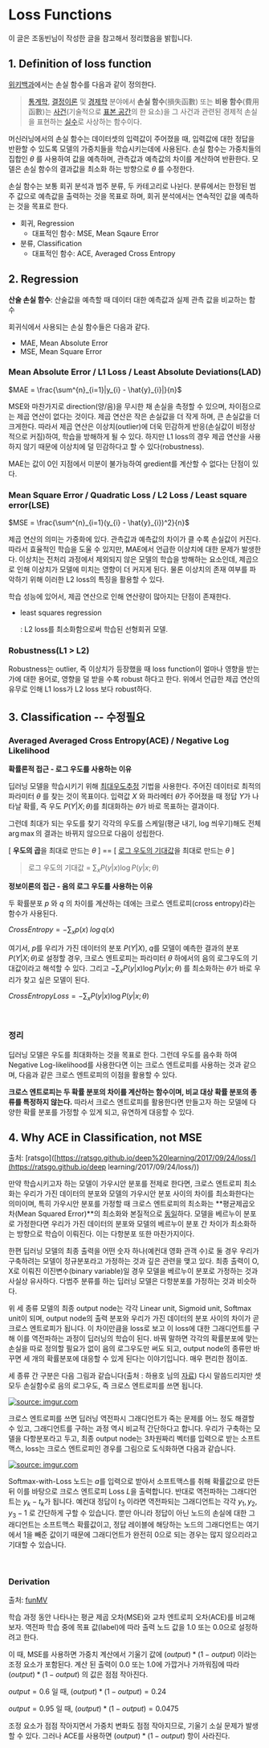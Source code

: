 # Loss Functions

이 글은 조동빈님이 작성한 글을 참고해서 정리했음을 밝힙니다.

## 1. Definition of loss function

[위키백과]([https://ko.wikipedia.org/wiki/%EC%86%90%EC%8B%A4_%ED%95%A8%EC%88%98](https://ko.wikipedia.org/wiki/손실_함수))에서는 손실 함수를 다음과 같이 정의한다.

> [통계학](https://ko.wikipedia.org/wiki/통계학), [결정이론](https://ko.wikipedia.org/wiki/결정이론) 및 [경제학](https://ko.wikipedia.org/wiki/경제학) 분야에서 **손실 함수**(損失函數) 또는 **비용 함수**(費用函數)는 [사건](https://ko.wikipedia.org/wiki/확률공간)(기술적으로 [표본 공간](https://ko.wikipedia.org/wiki/표본_공간)의 한 요소)을 그 사건과 관련된 경제적 손실을 표현하는 [실수](https://ko.wikipedia.org/wiki/실수)로 사상하는 함수이다.

머신러닝에서의 손실 함수는 데이터셋의 입력값이 주어졌을 때, 입력값에 대한 정답을 반환할 수 있도록 모델의 가중치들을 학습시키는데에 사용된다. 손실 함수는 가중치들의 집합인 $\theta$ 를 사용하여 값을 예측하며, 관측값과 예측값의 차이를 계산하여 반환한다. 모델은 손실 함수의 결과값을 최소화 하는 방향으로 $\theta$ 를 수정한다.

손실 함수는 보통 회귀 분석과 범주 분류, 두 카테고리로 나뉜다. 분류에서는 한정된 범주 값으로 예측값을 출력하는 것을 목표로 하며, 회귀 분석에서는 연속적인 값을 예측하는 것을 목표로 한다.

- 회귀, Regression
  - 대표적인 함수: MSE, Mean Sqaure Error
- 분류, Classification
  - 대표적인 함수: ACE, Averaged Cross Entropy

## 2. Regression

**산술 손실 함수**: 산술값을 예측할 때 데이터 대한 예측값과 실제 관측 값을 비교하는 함수

회귀식에서 사용되는 손실 함수들은 다음과 같다.

- MAE, Mean Absolute Error
- MSE, Mean Square Error



### Mean Absolute Error / L1 Loss / Least Absolute Deviations(LAD)

$MAE = \frac{\sum^{n}_{i=1}|y_{i} - \hat{y}_{i}|}{n}$

MSE와 마찬가지로 direction(양/음)을 무시한 채 손실을 측정할 수 있으며, 차이점으로는 제곱 연산이 없다는 것이다. 제곱 연산은 작은 손실값을 더 작게 하며, 큰 손실값을 더 크게한다. 따라서 제곱 연산은 이상치(outlier)에 더욱 민감하게 반응(손실값이 비정상적으로 커짐)하여, 학습을 방해하게 될 수 있다. 하지만 L1 loss의 경우 제곱 연산을 사용하지 않기 때문에 이상치에 덜 민감하다고 할 수 있다(robustness).

MAE는 값이 0인 지점에서 미분이 불가능하여 gredient를 계산할 수 없다는 단점이 있다.



### Mean Square Error / Quadratic Loss / L2 Loss / Least square error(LSE)

$MSE = \frac{\sum^{n}_{i=1}(y_{i} - \hat{y}_{i})^2}{n}$

제곱 연산의 의미는 가중화에 있다. 관측값과 예측값의 차이가 클 수록 손실값이 커진다. 따라서 효율적인 학습을 도울 수 있지만, MAE에서 언급한 이상치에 대한 문제가 발생한다. 이상치는 전처리 과정에서 제외되지 않은 모델의 학습을 방해하는 요소인데, 제곱으로 인해 이상치가 모델에 미치는 영향이 더 커지게 된다. 물론 이상치의 존재 여부를 파악하기 위해 이러한 L2 loss의 특징을 활용할 수 있다.

학습 성능에 있어서, 제곱 연산으로 인해 연산량이 많아지는 단점이 존재한다.

- least squares regression

  : L2 loss를 최소화함으로써 학습된 선형회귀 모델.



### Robustness(L1 > L2)

Robustness는 outlier, 즉 이상치가 등장했을 때 loss function이 얼마나 영향을 받는가에 대한 용어로, 영향을 덜 받을 수록 robust 하다고 한다. 위에서 언급한 제곱 연산의 유무로 인해 L1 loss가 L2 loss 보다 robust하다.



## 3. Classification -- 수정필요

### Averaged Averaged Cross Entropy(ACE) / Negative Log Likelihood

**확률론적 접근 - 로그 우도를 사용하는 이유**

딥러닝 모델을 학습시키기 위해 [최대우도추정](/statistics/MLE.md) 기법을 사용한다. 주어진 데이터로 최적의 파라미터 $\theta$ 를 찾는 것이 목표이다. 입력값 $X$ 와 파라메터 $\theta$가 주어졌을 때 정답 $Y$가 나타날 확률, 즉 우도 $P(Y|X;θ)$를 최대화하는 $\theta$가 바로 목표하는 결과이다.

그런데 최대가 되는 우도를 찾기 각각의 우도를 스케일(평균 내기, log 씌우기)해도 전체 $\arg\max$의 결과는 바뀌지 않으므로 다음이 성립한다.

[ **우도의 곱**을 최대로 만드는 $\theta$ ] == [ [로그 우도의 기대값](/Statistics/expected_value.md)을 최대로 만드는 $\theta$ ]

> 로그 우도의 기대값 = $\sum_{x}P(y|x) \log P(y|x;θ)$

**정보이론의 접근 - 음의 로그 우도를 사용하는 이유**

두 확률분포 $p$ 와 $q$ 의 차이를 계산하는 데에는 크로스 엔트로피(cross entropy)라는 함수가 사용된다.

$CrossEntropy = -\sum_{x}p(x)\;log\,q(x)$

여기서, $p$를 우리가 가진 데이터의 분포 $P(Y|X)$, $q$를 모델이 예측한 결과의 분포 $P(Y|X;θ)$로 설정할 경우, 크로스 엔트로피는 파라미터 $θ$ 하에서의 음의 로그우도의 기대값이라고 해석할 수 있다. 그리고 $-\sum_{x}P(y|x) \log P(y|x;θ)$ 를 최소화하는 $θ$가 바로 우리가 찾고 싶은 모델이 된다.

$CrossEntropyLoss = -\sum_{x}P(y|x) \log P(y|x;θ)$

<br>

### 정리

딥러닝 모델은 우도를 최대화하는 것을 목표로 한다. 그런데 우도를 음수화 하여 Negative Log-likelihood를 사용한다면 이는 크로스 엔트로피를 사용하는 것과 같으며, 다음과 같은 크로스 엔트로피의 이점을 활용할 수 있다.

**크로스 엔트로피는 두 확률 분포의 차이를 계산하는 함수이며, 비교 대상 확률 분포의 종류를 특정하지 않는다.** 따라서 크로스 엔트로피를 활용한다면 만들고자 하는 모델에 다양한 확률 분포를 가정할 수 있게 되고, 유연하게 대응할 수 있다.



## 4. Why ACE in Classification, not MSE

출처: [ratsgo]([https://ratsgo.github.io/deep%20learning/2017/09/24/loss/](https://ratsgo.github.io/deep learning/2017/09/24/loss/))

만약 학습시키고자 하는 모델이 가우시안 분포를 전제로 한다면, 크로스 엔트로피 최소화는 우리가 가진 데이터의 분포와 모델의 가우시안 분포 사이의 차이를 최소화한다는 의미이며, 특히 가우시안 분포를 가정할 때 크로스 엔트로피의 최소화는 **평균제곱오차(Mean Squared Error)**의 최소화와 본질적으로 [동일](https://ratsgo.github.io/statistics/2017/09/23/MLE/)하다. 모델을 베르누이 분포로 가정한다면 우리가 가진 데이터의 분포와 모델의 베르누이 분포 간 차이가 최소화하는 방향으로 학습이 이뤄진다. 이는 다항분포 또한 마찬가지이다.

한편 딥러닝 모델의 최종 출력을 어떤 숫자 하나(예컨대 영화 관객 수)로 둘 경우 우리가 구축하려는 모델이 정규분포라고 가정하는 것과 깊은 관련을 맺고 있다. 최종 출력이 O, X로 이뤄진 이진변수(binary variable)일 경우 모델을 베르누이 분포로 가정하는 것과 사실상 유사하다. 다범주 분류를 하는 딥러닝 모델은 다항분포를 가정하는 것과 비슷하다.

위 세 종류 모델의 최종 output node는 각각 Linear unit, Sigmoid unit, Softmax unit이 되며, output node의 출력 분포와 우리가 가진 데이터의 분포 사이의 차이가 곧 크로스 엔트로피가 됩니다. 이 차이만큼을 loss로 보고 이 loss에 대한 그래디언트를 구해 이를 역전파하는 과정이 딥러닝의 학습이 된다. 바꿔 말하면 각각의 확률분포에 맞는 손실을 따로 정의할 필요가 없이 음의 로그우도만 써도 되고, output node의 종류만 바꾸면 세 개의 확률분포에 대응할 수 있게 된다는 이야기입니다. 매우 편리한 점이죠.

세 종류 간 구분은 다음 그림과 같습니다(출처 : 하용호 님의 [자료](https://www.slideshare.net/yongho/ss-79607172)) 다시 말씀드리지만 셋 모두 손실함수로 음의 로그우도, 즉 크로스 엔트로피를 쓰면 됩니다.

[![source: imgur.com](https://i.imgur.com/syDsCfH.png)](https://imgur.com/syDsCfH)

크로스 엔트로피를 쓰면 딥러닝 역전파시 그래디언트가 죽는 문제를 어느 정도 해결할 수 있고, 그래디언트를 구하는 과정 역시 비교적 간단하다고 합니다. 우리가 구축하는 모델을 다항분포라고 두고, 최종 output node는 3차원짜리 벡터를 입력으로 받는 소프트맥스, loss는 크로스 엔트로피인 경우를 그림으로 도식화하면 다음과 같습니다.

[![source: imgur.com](http://i.imgur.com/gyeTKAn.png)](http://imgur.com/gyeTKAn)

Softmax-with-Loss 노드는 $a$를 입력으로 받아서 소프트맥스를 취해 확률값으로 만든 뒤 이를 바탕으로 크로스 엔트로피 Loss $L$을 출력합니다. 반대로 역전파하는 그래디언트는 $y_{k} − t_{k}$가 됩니다. 예컨대 정답이 $t_{3}$ 이라면 역전파되는 그래디언트는 각각 $y_{1}, y_{2}, y_{3} − 1$ 로 간단하게 구할 수 있습니다. 뿐만 아니라 정답이 아닌 노드의 손실에 대한 그래디언트는 소프트맥스 확률값이고, 정답 레이블에 해당하는 노드의 그래디언트는 여기에서 $1$을 빼준 값이기 때문에 그래디언트가 완전히 $0$으로 되는 경우는 많지 않으리라고 기대할 수 있습니다.

<br>

### Derivation

출처: [funMV](http://funmv2013.blogspot.com/2017/01/cross-entropy.html)

학습 과정 동안 나타나는 평균 제곱 오차(MSE)와 교차 엔트로피 오차(ACE)를 비교해 보자. 역전파 학습 중에 목표 값(label)에 따라 출력 노드 값을 1.0 또는 0.0으로 설정하려고 한다.

이 때, MSE를 사용하면 가중치 계산에서 기울기 값에 $(output) * (1 - output)$ 이라는 조정 요소가 포함된다. 계산 된 출력이 0.0 또는 1.0에 가깝거나 가까워짐에 따라 $(output) * (1 - output)$ 의 값은 점점 작아진다.

$output = 0.6$ 일 때,  $(output) * (1 - output) = 0.24$ 

$output = 0.95$ 일 때, $(output) * (1 - output) = 0.0475$

조정 요소가 점점 작아지면서 가중치 변화도 점점 작아지므로, 기울기 소실 문제가 발생할 수 있다. 그러나 ACE를 사용하면 $(output) * (1 - output)$ 항이 사라진다.